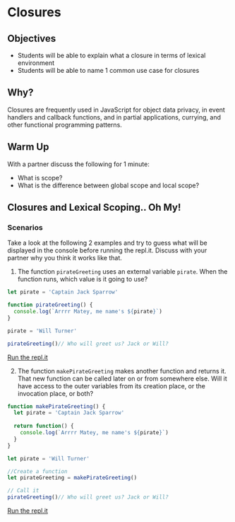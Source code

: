 # Closures

## Objectives
* Students will be able to explain what a closure in terms of lexical environment
* Students will be able to name 1 common use case for closures

## Why?
Closures are frequently used in JavaScript for object data privacy, in event handlers and callback functions, and in partial applications, currying, and other functional programming patterns.

## Warm Up
With a partner discuss the following for 1 minute:
* What is scope?
* What is the difference between global scope and local scope?

## Closures and Lexical Scoping.. Oh My!

### Scenarios
Take a look at the following 2 examples and try to guess what will be displayed in the console before running the repl.it. Discuss with your partner why you think it works like that.

1. The function `pirateGreeting` uses an external variable `pirate`. When the function runs, which value is it going to use?
```javascript
let pirate = 'Captain Jack Sparrow'

function pirateGreeting() {
  console.log(`Arrrr Matey, me name's ${pirate}`)
}

pirate = 'Will Turner'

pirateGreeting()// Who will greet us? Jack or Will?
```
[Run the repl.it](https://repl.it/@kasperweb/PirateGreeting)

2. The function `makePirateGreeting` makes another function and returns it. That new function can be called later on or from somewhere else. Will it have access to the outer variables from its creation place, or the invocation place, or both?

```javascript
function makePirateGreeting() {
  let pirate = 'Captain Jack Sparrow'
  
  return function() {
    console.log(`Arrrr Matey, me name's ${pirate}`)
  }
}

let pirate = 'Will Turner'

//Create a function
let pirateGreeting = makePirateGreeting()

// Call it
pirateGreeting()// Who will greet us? Jack or Will?
```

[Run the repl.it](https://repl.it/@kasperweb/PirateClosure)

